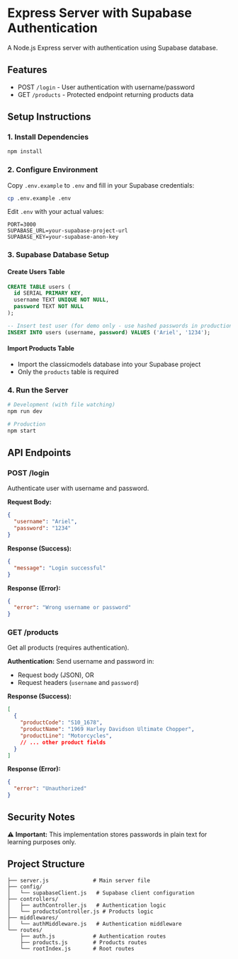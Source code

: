 # Express Server with Supabase Authentication

A Node.js Express server with authentication using Supabase database.

## Features
- POST `/login` - User authentication with username/password
- GET `/products` - Protected endpoint returning products data


## Setup Instructions

### 1. Install Dependencies
```bash
npm install
```

### 2. Configure Environment
Copy `.env.example` to `.env` and fill in your Supabase credentials:
```bash
cp .env.example .env
```

Edit `.env` with your actual values:
```
PORT=3000
SUPABASE_URL=your-supabase-project-url
SUPABASE_KEY=your-supabase-anon-key
```

### 3. Supabase Database Setup

#### Create Users Table
```sql
CREATE TABLE users (
  id SERIAL PRIMARY KEY,
  username TEXT UNIQUE NOT NULL,
  password TEXT NOT NULL
);

-- Insert test user (for demo only - use hashed passwords in production)
INSERT INTO users (username, password) VALUES ('Ariel', '1234');
```

#### Import Products Table
- Import the classicmodels database into your Supabase project
- Only the `products` table is required

### 4. Run the Server
```bash
# Development (with file watching)
npm run dev

# Production
npm start
```

## API Endpoints

### POST /login
Authenticate user with username and password.

**Request Body:**
```json
{
  "username": "Ariel",
  "password": "1234"
}
```

**Response (Success):**
```json
{
  "message": "Login successful"
}
```

**Response (Error):**
```json
{
  "error": "Wrong username or password"
}
```

### GET /products
Get all products (requires authentication).

**Authentication:** Send username and password in:
- Request body (JSON), OR
- Request headers (`username` and `password`)

**Response (Success):**
```json
[
  {
    "productCode": "S10_1678",
    "productName": "1969 Harley Davidson Ultimate Chopper",
    "productLine": "Motorcycles",
    // ... other product fields
  }
]
```

**Response (Error):**
```json
{
  "error": "Unauthorized"
}
```

## Security Notes

⚠️ **Important:** This implementation stores passwords in plain text for learning purposes only.
## Project Structure
```
├── server.js              # Main server file
├── config/
│   └── supabaseClient.js   # Supabase client configuration
├── controllers/
│   ├── authController.js   # Authentication logic
│   └── productsController.js # Products logic
├── middlewares/
│   └── authMiddleware.js   # Authentication middleware
└── routes/
    ├── auth.js            # Authentication routes
    ├── products.js        # Products routes
    └── rootIndex.js       # Root routes
```
